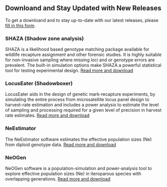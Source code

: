 ## Downloand and Stay Updated with New Releases
To get a downloand and to stay up-to-date with our latest releases, please [fill in this form](https://forms.gle/nAG8pxqjkFKiUfgY7).  

### SHAZA (Shadow zone analysis)
SHAZA is a likelihood based genotype matching package available for wildlife recapture assignment and other forensic studies. It is highly suitable for non-invasive sampling where missing loci and or genotype errors are prevalent. The built-in simulation options make SHAZA a powerful statistical tool for testing experimental design.
[Read more and download](resources-shaza.md)

### LocusEater (Shadowboxer)
LocusEater aids in the design of genetic mark-recapture experiments, by simulating the entire process from microsatellite locus panel design to harvest-rate estimation and includes a power analysis to estimate the level of sampling and processing required for a given level of precision in harvest rate estimates.
[Read more and download](resources-locuseater.md)

### NeEstimator
The NeEstimator software estimates the effective population sizes (Ne) from diploid genotype data.
[Read more and download](resources-neestimator.md)

### NeOGen
NeOGen software is a population-simulation and power-analysis tool to explore effective population sizes (Ne) in iteroparous species with overlapping generations.
[Read more and download](resources-neogen.md)
